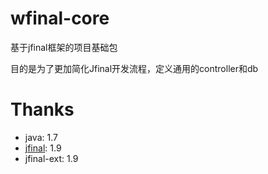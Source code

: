 wfinal-core
===========

基于jfinal框架的项目基础包

目的是为了更加简化Jfinal开发流程，定义通用的controller和db

# Thanks
- java: 1.7
- [jfinal](http://jfinal.com): 1.9
- jfinal-ext: 1.9
